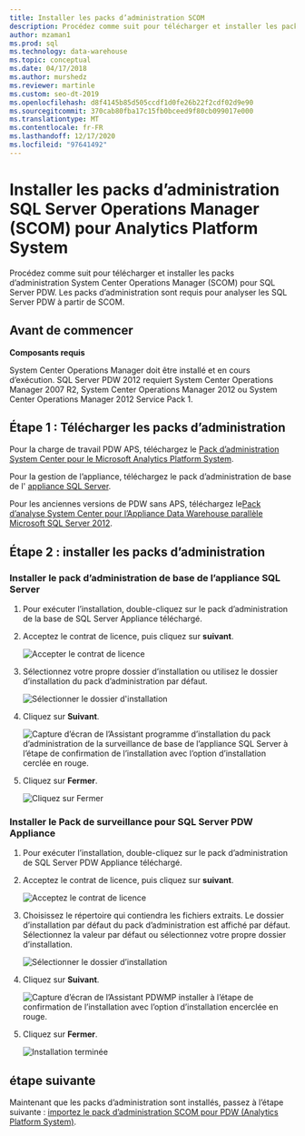 ```yaml
---
title: Installer les packs d’administration SCOM
description: Procédez comme suit pour télécharger et installer les packs d’administration System Center Operations Manager (SCOM) pour SQL Server PDW. Les packs d’administration sont requis pour analyser les SQL Server PDW à partir de SCOM.
author: mzaman1
ms.prod: sql
ms.technology: data-warehouse
ms.topic: conceptual
ms.date: 04/17/2018
ms.author: murshedz
ms.reviewer: martinle
ms.custom: seo-dt-2019
ms.openlocfilehash: d8f4145b85d505ccdf1d0fe26b22f2cdf02d9e90
ms.sourcegitcommit: 370cab80fba17c15fb0bceed9f80cb099017e000
ms.translationtype: MT
ms.contentlocale: fr-FR
ms.lasthandoff: 12/17/2020
ms.locfileid: "97641492"
---
```

# <a name="install-sql-server-operations-manager-scom-management-packs-for-analytics-platform-system"></a>Installer les packs d’administration SQL Server Operations Manager (SCOM) pour Analytics Platform System
Procédez comme suit pour télécharger et installer les packs d’administration System Center Operations Manager (SCOM) pour SQL Server PDW. Les packs d’administration sont requis pour analyser les SQL Server PDW à partir de SCOM.  
  
## <a name="before-you-begin"></a><a name="BeforeBegin"></a>Avant de commencer  
**Composants requis**  
  
System Center Operations Manager doit être installé et en cours d’exécution. SQL Server PDW 2012 requiert System Center Operations Manager 2007 R2, System Center Operations Manager 2012 ou System Center Operations Manager 2012 Service Pack 1.  
  
## <a name="step-1-download-the-management-packs"></a><a name="Step1"></a>Étape 1 : Télécharger les packs d’administration  
Pour la charge de travail PDW APS, téléchargez le [Pack d’administration System Center pour le Microsoft Analytics Platform System](https://go.microsoft.com/fwlink/?LinkId=396857).  
  
Pour la gestion de l’appliance, téléchargez le pack d’administration de base de l' [appliance SQL Server](/previous-versions/system-center/packs/gg602398(v=technet.10)).  
  
Pour les anciennes versions de PDW sans APS, téléchargez le[Pack d’analyse System Center pour l’Appliance Data Warehouse parallèle Microsoft SQL Server 2012](./download-and-apply-microsoft-updates.md?view=aps-pdw-2016-au7&preserve-view=true).  
  
<!-- MISSING LINKS - For the HDInsight workload, download the [System Center Management Pack for HDInsight](https://go.microsoft.com/fwlink/?LinkId=390208).  -->
  
## <a name="step-2-install-the-management-packs"></a><a name="Step2"></a>Étape 2 : installer les packs d’administration  
  
### <a name="install-the-sql-server-appliance-base-management-pack"></a>Installer le pack d’administration de base de l’appliance SQL Server  
  
1.  Pour exécuter l’installation, double-cliquez sur le pack d’administration de la base de SQL Server Appliance téléchargé.  
  
2.  Acceptez le contrat de licence, puis cliquez sur **suivant**.  
  
    ![Accepter le contrat de licence](./media/install-the-scom-management-packs/SCOM_licnse_agrmt.png "SCOM_licnse_agrmt")  
  
3.  Sélectionnez votre propre dossier d’installation ou utilisez le dossier d’installation du pack d’administration par défaut.  
  
    ![Sélectionner le dossier d'installation](./media/install-the-scom-management-packs/SCOM_licnse_agrmt2.png "SCOM_licnse_agrmt2")  
  
4.  Cliquez sur **Suivant**.  
  
    ![Capture d’écran de l’Assistant programme d’installation du pack d’administration de la surveillance de base de l’appliance SQL Server à l’étape de confirmation de l’installation avec l’option d’installation cerclée en rouge.](./media/install-the-scom-management-packs/SCOM_licnse_agrmt3.png "SCOM_licnse_agrmt3")  
  
5.  Cliquez sur **Fermer**.  
  
    ![Cliquez sur Fermer](./media/install-the-scom-management-packs/SCOM_licnse_agrmt4.png "SCOM_licnse_agrmt4")  
  
### <a name="install-the-monitoring-pack-for-sql-server-pdw-appliance"></a>Installer le Pack de surveillance pour SQL Server PDW Appliance  
  
1.  Pour exécuter l’installation, double-cliquez sur le pack d’administration de SQL Server PDW Appliance téléchargé.  
  
2.  Acceptez le contrat de licence, puis cliquez sur **suivant**.  
  
    ![Acceptez le contrat de licence](./media/install-the-scom-management-packs/SCOM_licnse_agmtB.png "SCOM_licnse_agmtB")  
  
3.  Choisissez le répertoire qui contiendra les fichiers extraits. Le dossier d’installation par défaut du pack d’administration est affiché par défaut. Sélectionnez la valeur par défaut ou sélectionnez votre propre dossier d’installation.  
  
    ![Sélectionner le dossier d’installation](./media/install-the-scom-management-packs/SCOM_licnse_agmtB1.png "SCOM_licnse_agmtB1")  
  
4.  Cliquez sur **Suivant**.  
  
    ![Capture d’écran de l’Assistant PDWMP installer à l’étape de confirmation de l’installation avec l’option d’installation encerclée en rouge.](./media/install-the-scom-management-packs/SCOM_licnse_agmtB2.png "SCOM_licnse_agmtB2")  
  
5.  Cliquez sur **Fermer**.  
  
    ![Installation terminée](./media/install-the-scom-management-packs/SCOM_licnse_agmtB3.png "SCOM_licnse_agmtB3")  
  
## <a name="next-step"></a>étape suivante  
Maintenant que les packs d’administration sont installés, passez à l’étape suivante : [importez le pack d’administration SCOM pour PDW &#40;Analytics Platform System&#41;](import-the-scom-management-pack-for-pdw.md).  
  
<!-- MISSING LINKS ## See Also  
[Common Metadata Query Examples &#40;SQL Server PDW&#41;](../sqlpdw/common-metadata-query-examples-sql-server-pdw.md)  -->